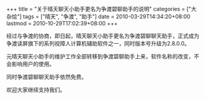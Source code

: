 +++
title = "关于晴天聊天小助手更名为争渡碧聊助手的说明"
categories = ["大杂烩"]
tags = ["晴天", "争渡", "助手"]
date = 2010-03-29T14:34:20+08:00
lastmod = 2010-10-29T17:02:39+08:00
+++



经过与争渡的协商，即日起，晴天聊天小助手更名为争渡碧聊聊天助手，正式成为争渡读屏旗下的系列视障人计算机辅助软件之一，同时版本号升级为2.8.0.0。

元晴天聊天小助手的维护工作全部转移到争渡碧聊助手上来，软件名称的改变，不会影响用户的使用。

同时争渡碧聊聊天助手依然免费。

欢迎大家继续支持我们。

